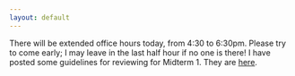 ```yaml
---
layout: default
---
```


There will be extended office hours today, from 4:30 to 6:30pm. Please try to come early; I may leave in the last half hour if no one is there! I have posted some guidelines for reviewing for Midterm 1. They are [here](#midterm-1-review).
